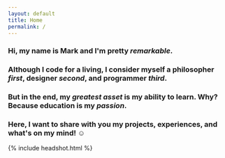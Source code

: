 ```yaml
---
layout: default
title: Home
permalink: /
---
```


<main class="container" id="main" role="main">
  <div id="home">
    <h3 data-delay=".1s"><span>Hi, my name is Mark and I'm pretty <em><strong>remarkable</strong></em>.</span></h3>
    <h3><span>Although I code for a living, I consider myself a <strong>philosopher</strong> <em>first</em>, <strong>designer</strong> <em>second</em>, and <strong>programmer</strong> <em>third</em>.</span></h3>
    <h3><span>But in the end, my <em>greatest asset</em> is my ability to <strong>learn</strong>. Why? Because <strong>education</strong> is my <em>passion</em>.</span></h3>
    <h3><span>Here, I want to share with you my projects, experiences, and what's on my mind! &#9786;</span></h3>
  </div>
</main>

<script src="https://remarkablemark.org/VisualNarrator.js/VisualNarrator.js"></script>
<script>
  (function() {
    var element = document.getElementById('home');
    element.innerHTML = '';
    var message = (
      "<h3><span>Hi, my name is Mark and I'm pretty <em><strong>remarkable</strong></em>.</span></h3><delay>100</delay>" +
      "<h3><span>Although I code for a living, I consider myself a <strong>philosopher</strong> <em>first</em>,<delay>200</delay> <strong>designer</strong> <em>second</em>,<delay>200</delay> and <strong>programmer</strong> <em>third</em>.</span></h3><delay>100</delay>" +
      "<h3><span>But in the end,<delay>100</delay> my <em>greatest asset</em> is my ability to <strong>learn</strong>. <delay>200</delay>Why?<delay>200</delay> Because <strong>education</strong> is my <em>passion</em>.</span></h3><delay>100</delay>" +
      "<h3><span>Here, I want to share with you my projects, experiences, and what's on my mind! &#9786;</span></h3>"
    );
    window.visualNarrator({ message: message, container: element });
  })();
</script>

{% include headshot.html %}
